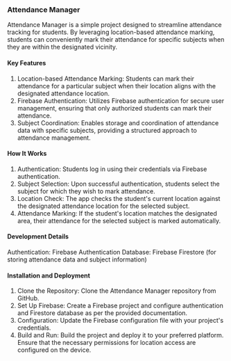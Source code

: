 ### Attendance Manager
Attendance Manager is a simple project designed to streamline attendance tracking for students. By leveraging location-based attendance marking, students can conveniently mark their attendance for specific subjects when they are within the designated vicinity.

#### Key Features
1) Location-based Attendance Marking: Students can mark their attendance for a particular subject when their location aligns with the designated attendance location.
2) Firebase Authentication: Utilizes Firebase authentication for secure user management, ensuring that only authorized students can mark their attendance.
3) Subject Coordination: Enables storage and coordination of attendance data with specific subjects, providing a structured approach to attendance management.

#### How It Works
1) Authentication: Students log in using their credentials via Firebase authentication.
2) Subject Selection: Upon successful authentication, students select the subject for which they wish to mark attendance.
3) Location Check: The app checks the student's current location against the designated attendance location for the selected subject.
4) Attendance Marking: If the student's location matches the designated area, their attendance for the selected subject is marked automatically.

#### Development Details
Authentication: Firebase Authentication
Database: Firebase Firestore (for storing attendance data and subject information)

#### Installation and Deployment
1) Clone the Repository: Clone the Attendance Manager repository from GitHub.
2) Set Up Firebase: Create a Firebase project and configure authentication and Firestore database as per the provided documentation.
3) Configuration: Update the Firebase configuration file with your project's credentials.
4) Build and Run: Build the project and deploy it to your preferred platform. Ensure that the necessary permissions for location access are configured on the device.
